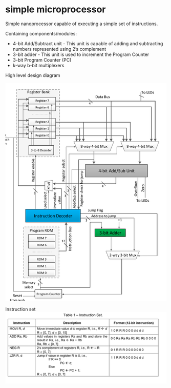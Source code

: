 #  simple microprocessor 

Simple nanoprocessor capable of executing a simple set of instructions.

Containing components/modules:  
 - 4-bit Add/Subtract unit
		 - This unit is capable of adding and subtracting numbers represented using 2’s complement
 - 3-bit adder
		 - This unit is used to increment the Program Counter
 - 3-bit Program Counter (PC)
 - k-way b-bit multiplexers

High level design diagram

![High level design](https://github.com/Archfx/NanoProcessor/blob/master/Pic/High_Level.png)

Instruction set
![Instruction Set](https://github.com/Archfx/NanoProcessor/blob/master/Pic/Instruction_set.png)
